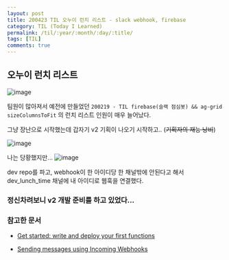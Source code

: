 ```yaml
---
layout: post
title: 200423 TIL 오누이 런치 리스트 - slack webhook, firebase
category: TIL (Today I Learned)
permalink: /til/:year/:month/:day/:title/
tags: [TIL]
comments: true
---
```


## 오누이 런치 리스트

![image](https://user-images.githubusercontent.com/40848630/80172719-b1525c00-8628-11ea-97fd-ec7d96e31e22.png)

팀원이 많아져서 예전에 만들었던 `200219 - TIL firebase(슬랙 점심봇) && ag-grid sizeColumnsToFit` 의 런치 리스트 인원이 매우 늘어났다. 

그냥 장난으로 시작했는데 갑자기 v2 기획이 나오기 시작하고.. (~~기획자의 재능 낭비~~)

![image](https://user-images.githubusercontent.com/40848630/80172917-3e95b080-8629-11ea-9a85-1b5e1117e815.png)


나는 당황했지만... 
![image](https://user-images.githubusercontent.com/40848630/80172981-671daa80-8629-11ea-985f-a645c3486575.png)

dev repo를 파고, webhook이 한 아이디당 한 채널밖에 안된다고 해서 dev_lunch_time 채널에 내 아이디로 웹훅을 연결했다. 

### 정신차려보니 v2 개발 준비를 하고 있었다...

### 참고한 문서 

- [Get started: write and deploy your first functions](https://firebase.google.com/docs/functions/get-started)

- [Sending messages using Incoming Webhooks](https://api.slack.com/messaging/webhooks)